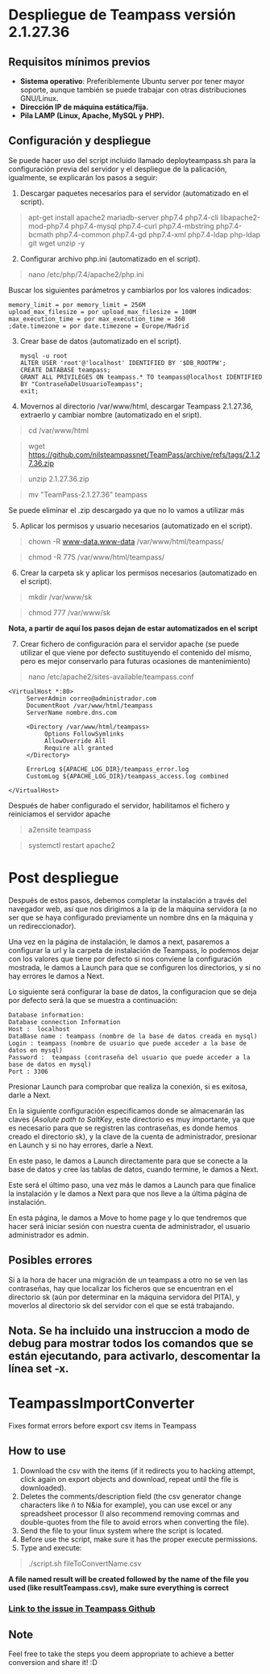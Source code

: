 # Despliegue de Teampass versión 2.1.27.36

## Requisitos mínimos previos
- **Sistema operativo**: Preferiblemente Ubuntu server por tener mayor soporte, aunque también se puede trabajar con otras distribuciones GNU/Linux.
- **Dirección IP de máquina estática/fija.**
- **Pila LAMP (Linux, Apache, MySQL y PHP).**

## Configuración y despliegue
Se puede hacer uso del script incluido llamado deployteampass.sh para la configuración previa del servidor y el despliegue de la palicación, igualmente, se explicarán los pasos a seguir:

1. Descargar paquetes necesarios para el servidor (automatizado en el script).

>apt-get install apache2 mariadb-server php7.4 php7.4-cli libapache2-mod-php7.4 php7.4-mysql php7.4-curl php7.4-mbstring php7.4-bcmath php7.4-common php7.4-gd php7.4-xml php7.4-ldap php-ldap git wget unzip -y

2. Configurar archivo php.ini (automatizado en el script).

>nano /etc/php/7.4/apache2/php.ini

Buscar los siguientes parámetros y cambiarlos por los valores indicados:

    memory_limit = por memory_limit = 256M
    upload_max_filesize = por upload_max_filesize = 100M
    max_execution_time = por max_execution_time = 360
    ;date.timezone = por date.timezone = Europe/Madrid

3. Crear base de datos (automatizado en el script).

       mysql -u root
       ALTER USER 'root'@'localhost' IDENTIFIED BY '$DB_ROOTPW';
       CREATE DATABASE teampass;
       GRANT ALL PRIVILEGES ON teampass.* TO teampass@localhost IDENTIFIED BY "ContraseñaDelUsuarioTeampass";
       exit;

4. Movernos al directorio /var/www/html, descargar Teampass 2.1.27.36, extraerlo y cambiar nombre (automatizado en el sript).

>cd /var/www/html

>wget https://github.com/nilsteampassnet/TeamPass/archive/refs/tags/2.1.27.36.zip

>unzip 2.1.27.36.zip

>mv "TeamPass-2.1.27.36" teampass

Se puede eliminar el .zip descargado ya que no lo vamos a utilizar más

5. Aplicar los permisos y usuario necesarios (automatizado en el script).

>chown -R www-data.www-data /var/www/html/teampass/

>chmod -R 775 /var/www/html/teampass/

6. Crear la carpeta sk y aplicar los permisos necesarios (automatizado en el script).

>mkdir /var/www/sk

>chmod 777 /var/www/sk



**Nota, a partir de aquí los pasos dejan de estar automatizados en el script**

7. Crear fichero de configuración para el servidor apache (se puede utilizar el que viene por defecto sustituyendo el contenido del mismo, pero es mejor conservarlo para futuras ocasiones de mantenimiento)

>nano /etc/apache2/sites-available/teampass.conf

    <VirtualHost *:80>
         ServerAdmin correo@administrador.com
         DocumentRoot /var/www/html/teampass   
         ServerName nombre.dns.com

         <Directory /var/www/html/teampass>    
              Options FollowSymlinks
              AllowOverride All
              Require all granted
         </Directory>  

         ErrorLog ${APACHE_LOG_DIR}/teampass_error.log
         CustomLog ${APACHE_LOG_DIR}/teampass_access.log combined

    </VirtualHost>
    
Después de haber configurado el servidor, habilitamos el fichero y reiniciamos el servidor apache
>a2ensite teampass


>systemctl restart apache2

# Post despliegue

Después de estos pasos, debemos completar la instalación a través del navegador web, así que nos dirigimos a la ip de la máquina servidora (a no ser que se haya configurado previamente un nombre dns en la máquina y un redireccionador).

Una vez en la página de instalación, le damos a next, pasaremos a configurar la url y la carpeta de instalación de Teampass, lo podemos dejar con los valores que tiene por defecto si nos conviene la configuración mostrada, le damos a Launch para que se configuren los directorios, y si no hay errores le damos a Next.

Lo siguiente será configurar la base de datos, la configuracion que se deja por defecto será la que se muestra a continuación:
   
    Database information:
    Database connection Information
    Host :	localhost
    DataBase name :	teampass (nombre de la base de datos creada en mysql)
    Login :	teampass (nombre de usuario que puede acceder a la base de datos en mysql)
    Password :	teampass (contraseña del usuario que puede acceder a la base de datos en mysql)
    Port : 3306
    
Presionar Launch para comprobar que realiza la conexión, si es exitosa, darle a Next.

En la siguiente configuración especificamos donde se almacenarán las claves (*Asolute path to SaltKey*, este directorio es muy importante, ya que es necesario para que se registren las contraseñas, es donde hemos creado el directorio sk), y la clave de la cuenta de administrador, presionar en Launch y si no hay errores, darle a Next.

En este paso, le damos a Launch directamente para que se conecte a la base de datos y cree las tablas de datos, cuando termine, le damos a Next.

Este será el último paso, una vez más le damos a Launch para que finalice la instalación y le damos a Next para que nos lleve a la última página de instalación.

En esta página, le damos a Move to home page y lo que tendremos que hacer será iniciar sesión con nuestra cuenta de administrador, el usuario administrador es admin.

## Posibles errores

Si a la hora de hacer una migración de un teampass a otro no se ven las contraseñas, hay que localizar los ficheros que se encuentran en el directorio sk (aún por determinar en la máquina servidora del PITA), y moverlos al directorio sk del servidor con el que se está trabajando.

## Nota. Se ha incluido una instruccion a modo de debug para mostrar todos los comandos que se están ejecutando, para activarlo, descomentar la línea set -x.


# TeampassImportConverter

Fixes format errors before export csv items in Teampass

## How to use

1. Download the csv with the items (if it redirects you to hacking attempt, click again on export objects and download, repeat until the file is downloaded).
2. Deletes the comments/description field (the csv generator change characters like ñ to N&ia for example), you can use excel or any spreadsheet processor (I also recommend removing commas and double-quotes from the file to avoid errors when converting the file).
3. Send the file to your linux system where the script is located.
4. Before use the script, make sure it has the proper execute permissions.
5. Type and execute:
>./script.sh fileToConvertName.csv

**A file named result will be created followed by the name of the file you used (like resultTeampass.csv), make sure everything is correct**


### [Link to the issue in Teampass Github](https://github.com/nilsteampassnet/TeamPass/issues/3133) 

## Note
Feel free to take the steps you deem appropriate to achieve a better conversion and share it! :D
